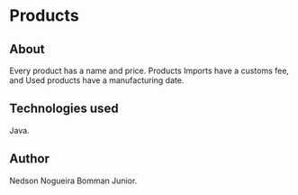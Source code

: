 # Products

## About

Every product has a name and price. Products Imports have a customs fee, and Used products have a manufacturing date.


## Technologies used

Java.

## Author

Nedson Nogueira Bomman Junior.

